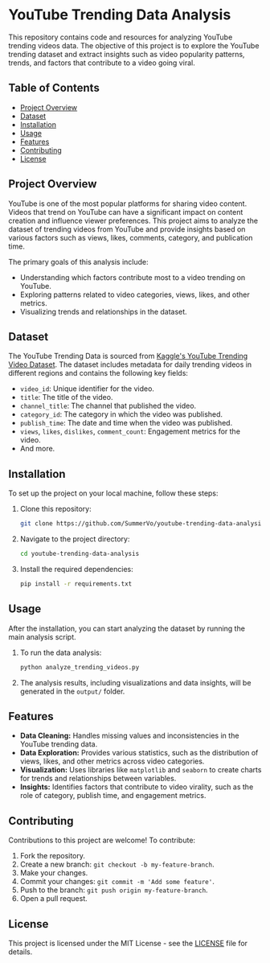 
# YouTube Trending Data Analysis

This repository contains code and resources for analyzing YouTube trending videos data. The objective of this project is to explore the YouTube trending dataset and extract insights such as video popularity patterns, trends, and factors that contribute to a video going viral.

## Table of Contents

- [Project Overview](#project-overview)
- [Dataset](#dataset)
- [Installation](#installation)
- [Usage](#usage)
- [Features](#features)
- [Contributing](#contributing)
- [License](#license)

## Project Overview

YouTube is one of the most popular platforms for sharing video content. Videos that trend on YouTube can have a significant impact on content creation and influence viewer preferences. This project aims to analyze the dataset of trending videos from YouTube and provide insights based on various factors such as views, likes, comments, category, and publication time.

The primary goals of this analysis include:

- Understanding which factors contribute most to a video trending on YouTube.
- Exploring patterns related to video categories, views, likes, and other metrics.
- Visualizing trends and relationships in the dataset.

## Dataset

The YouTube Trending Data is sourced from [Kaggle's YouTube Trending Video Dataset](https://www.kaggle.com/datasnaek/youtube-new). The dataset includes metadata for daily trending videos in different regions and contains the following key fields:

- `video_id`: Unique identifier for the video.
- `title`: The title of the video.
- `channel_title`: The channel that published the video.
- `category_id`: The category in which the video was published.
- `publish_time`: The date and time when the video was published.
- `views`, `likes`, `dislikes`, `comment_count`: Engagement metrics for the video.
- And more.

## Installation

To set up the project on your local machine, follow these steps:

1. Clone this repository:

   ```bash
   git clone https://github.com/SummerVo/youtube-trending-data-analysis.git
   ```

2. Navigate to the project directory:

   ```bash
   cd youtube-trending-data-analysis
   ```

3. Install the required dependencies:

   ```bash
   pip install -r requirements.txt
   ```

## Usage

After the installation, you can start analyzing the dataset by running the main analysis script.

1. To run the data analysis:

   ```bash
   python analyze_trending_videos.py
   ```

2. The analysis results, including visualizations and data insights, will be generated in the `output/` folder.

## Features

- **Data Cleaning:** Handles missing values and inconsistencies in the YouTube trending data.
- **Data Exploration:** Provides various statistics, such as the distribution of views, likes, and other metrics across video categories.
- **Visualization:** Uses libraries like `matplotlib` and `seaborn` to create charts for trends and relationships between variables.
- **Insights:** Identifies factors that contribute to video virality, such as the role of category, publish time, and engagement metrics.

## Contributing

Contributions to this project are welcome! To contribute:

1. Fork the repository.
2. Create a new branch: `git checkout -b my-feature-branch`.
3. Make your changes.
4. Commit your changes: `git commit -m 'Add some feature'`.
5. Push to the branch: `git push origin my-feature-branch`.
6. Open a pull request.

## License

This project is licensed under the MIT License - see the [LICENSE](LICENSE) file for details.
